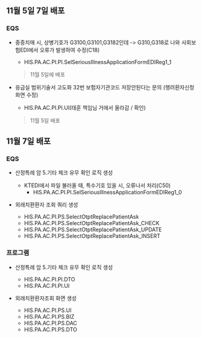 






## 11월 5일 7일 배포


### EQS

- 중증치매 시, 상병기호가 G3100,G3101,G3182인데 -> G310,G318로 나와 사회보험EDI에서 오류가 발생하여 수정(C18)
    - HIS.PA.AC.PI.PI.SelSeriousIllnessApplicationFormEDIReg1_1
    
    > 11월 5일에 배포


- 응급실 범위기술서 고도화 32번 보험자기관코드 저장안된다는 문의 (행려환자신청 화면 수정)
    - HIS.PA.AC.PI.PI.UI(태훈 책임님 거에서 올라감 / 확인)
    > 11월 5일 배포



## 11월 7일 배포
### EQS
- 산정특례 암 5.기타 체크 유무 확인 로직 생성
    - KTEDI에서 파일 불러올 때, 특수기호 있을 시, 오류나서 처리(C50)
        - HIS.PA.AC.PI.PI.SelSeriousIllnessApplicationFormEDIReg1_0

- 외래치환환자 조회 쿼리 생성
    - HIS.PA.AC.PI.PS.SelectOtptReplacePatientAsk
    - HIS.PA.AC.PI.PS.SelectOtptReplacePatientAsk_CHECK
    - HIS.PA.AC.PI.PS.SelectOtptReplacePatientAsk_UPDATE
    - HIS.PA.AC.PI.PS.SelectOtptReplacePatientAsk_INSERT
 
### 프로그램
- 산정특례 암 5.기타 체크 유무 확인 로직 생성
    - HIS.PA.AC.PI.PI.DTO
    - HIS.PA.AC.PI.PI.UI

- 외래치환환자조회 화면 생성
    - HIS.PA.AC.PI.PS.UI
    - HIS.PA.AC.PI.PS.BIZ
    - HIS.PA.AC.PI.PS.DAC
    - HIS.PA.AC.PI.PS.DTO




